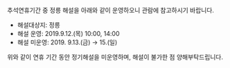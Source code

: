 추석연휴기간 중 정릉 해설을 아래와 같이 운영하오니 관람에 참고하시기 바랍니다. 
- 해설대상지: 정릉
- 해설 운영: 2019.9.12.(목) 10:00, 14:00
- 해설 미운영: 2019. 9.13.(금) → 15.(일)

위와 같이 연휴 기간 동안 정기해설을 미운영하며, 해설이 불가한 점 양해부탁드립니다.